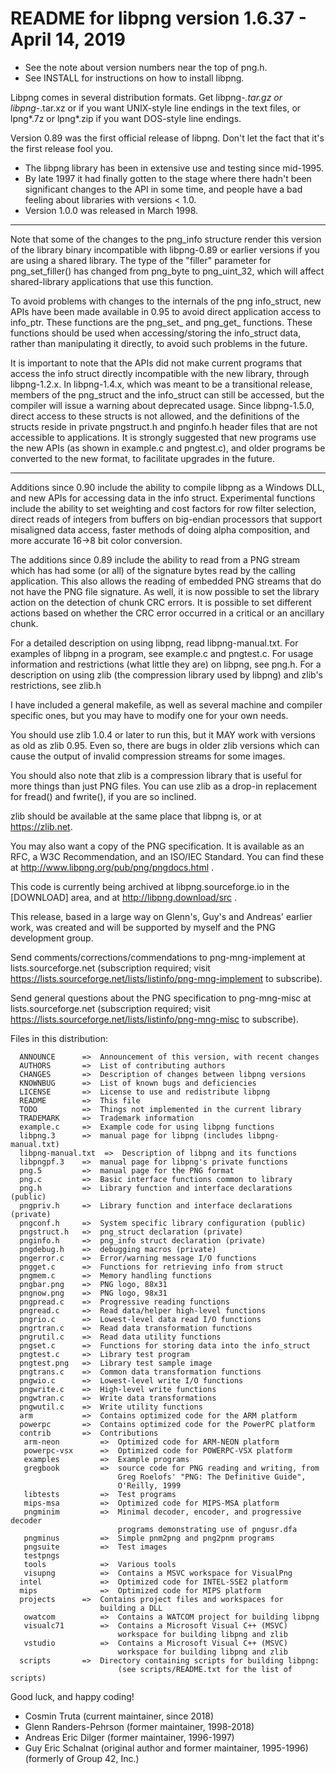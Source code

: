 # README for libpng version 1.6.37 - April 14, 2019

- See the note about version numbers near the top of png.h.
- See INSTALL for instructions on how to install libpng.

Libpng comes in several distribution formats.  Get libpng-*.tar.gz or
libpng-*.tar.xz or if you want UNIX-style line endings in the text
files, or lpng*.7z or lpng*.zip if you want DOS-style line endings.

Version 0.89 was the first official release of libpng.  Don't let the
fact that it's the first release fool you.  
- The libpng library has been in extensive use and testing since mid-1995.  
- By late 1997 it had finally gotten to the stage where there hadn't been significant
changes to the API in some time, and people have a bad feeling about
libraries with versions < 1.0. 
- Version 1.0.0 was released in March 1998.

****
Note that some of the changes to the png_info structure render this
version of the library binary incompatible with libpng-0.89 or
earlier versions if you are using a shared library.  The type of the
"filler" parameter for png_set_filler() has changed from png_byte to
png_uint_32, which will affect shared-library applications that use
this function.

To avoid problems with changes to the internals of the png info_struct,
new APIs have been made available in 0.95 to avoid direct application
access to info_ptr.  These functions are the png_set_<chunk> and
png_get_<chunk> functions.  These functions should be used when
accessing/storing the info_struct data, rather than manipulating it
directly, to avoid such problems in the future.

It is important to note that the APIs did not make current programs
that access the info struct directly incompatible with the new
library, through libpng-1.2.x.  In libpng-1.4.x, which was meant to
be a transitional release, members of the png_struct and the
info_struct can still be accessed, but the compiler will issue a
warning about deprecated usage.  Since libpng-1.5.0, direct access
to these structs is not allowed, and the definitions of the structs
reside in private pngstruct.h and pnginfo.h header files that are not
accessible to applications.  It is strongly suggested that new
programs use the new APIs (as shown in example.c and pngtest.c), and
older programs be converted to the new format, to facilitate upgrades
in the future.
****

Additions since 0.90 include the ability to compile libpng as a
Windows DLL, and new APIs for accessing data in the info struct.
Experimental functions include the ability to set weighting and cost
factors for row filter selection, direct reads of integers from buffers
on big-endian processors that support misaligned data access, faster
methods of doing alpha composition, and more accurate 16->8 bit color
conversion.

The additions since 0.89 include the ability to read from a PNG stream
which has had some (or all) of the signature bytes read by the calling
application.  This also allows the reading of embedded PNG streams that
do not have the PNG file signature.  As well, it is now possible to set
the library action on the detection of chunk CRC errors.  It is possible
to set different actions based on whether the CRC error occurred in a
critical or an ancillary chunk.

For a detailed description on using libpng, read libpng-manual.txt.
For examples of libpng in a program, see example.c and pngtest.c.  For
usage information and restrictions (what little they are) on libpng,
see png.h.  For a description on using zlib (the compression library
used by libpng) and zlib's restrictions, see zlib.h

I have included a general makefile, as well as several machine and
compiler specific ones, but you may have to modify one for your own
needs.

You should use zlib 1.0.4 or later to run this, but it MAY work with
versions as old as zlib 0.95.  Even so, there are bugs in older zlib
versions which can cause the output of invalid compression streams for
some images.

You should also note that zlib is a compression library that is useful
for more things than just PNG files.  You can use zlib as a drop-in
replacement for fread() and fwrite(), if you are so inclined.

zlib should be available at the same place that libpng is, or at
https://zlib.net.

You may also want a copy of the PNG specification.  It is available
as an RFC, a W3C Recommendation, and an ISO/IEC Standard.  You can find
these at http://www.libpng.org/pub/png/pngdocs.html .

This code is currently being archived at libpng.sourceforge.io in the
[DOWNLOAD] area, and at http://libpng.download/src .

This release, based in a large way on Glenn's, Guy's and Andreas'
earlier work, was created and will be supported by myself and the PNG
development group.

Send comments/corrections/commendations to png-mng-implement at
lists.sourceforge.net (subscription required; visit
https://lists.sourceforge.net/lists/listinfo/png-mng-implement
to subscribe).

Send general questions about the PNG specification to png-mng-misc
at lists.sourceforge.net (subscription required; visit
https://lists.sourceforge.net/lists/listinfo/png-mng-misc to
subscribe).

Files in this distribution:

      ANNOUNCE      =>  Announcement of this version, with recent changes
      AUTHORS       =>  List of contributing authors
      CHANGES       =>  Description of changes between libpng versions
      KNOWNBUG      =>  List of known bugs and deficiencies
      LICENSE       =>  License to use and redistribute libpng
      README        =>  This file
      TODO          =>  Things not implemented in the current library
      TRADEMARK     =>  Trademark information
      example.c     =>  Example code for using libpng functions
      libpng.3      =>  manual page for libpng (includes libpng-manual.txt)
      libpng-manual.txt  =>  Description of libpng and its functions
      libpngpf.3    =>  manual page for libpng's private functions
      png.5         =>  manual page for the PNG format
      png.c         =>  Basic interface functions common to library
      png.h         =>  Library function and interface declarations (public)
      pngpriv.h     =>  Library function and interface declarations (private)
      pngconf.h     =>  System specific library configuration (public)
      pngstruct.h   =>  png_struct declaration (private)
      pnginfo.h     =>  png_info struct declaration (private)
      pngdebug.h    =>  debugging macros (private)
      pngerror.c    =>  Error/warning message I/O functions
      pngget.c      =>  Functions for retrieving info from struct
      pngmem.c      =>  Memory handling functions
      pngbar.png    =>  PNG logo, 88x31
      pngnow.png    =>  PNG logo, 98x31
      pngpread.c    =>  Progressive reading functions
      pngread.c     =>  Read data/helper high-level functions
      pngrio.c      =>  Lowest-level data read I/O functions
      pngrtran.c    =>  Read data transformation functions
      pngrutil.c    =>  Read data utility functions
      pngset.c      =>  Functions for storing data into the info_struct
      pngtest.c     =>  Library test program
      pngtest.png   =>  Library test sample image
      pngtrans.c    =>  Common data transformation functions
      pngwio.c      =>  Lowest-level write I/O functions
      pngwrite.c    =>  High-level write functions
      pngwtran.c    =>  Write data transformations
      pngwutil.c    =>  Write utility functions
      arm           =>  Contains optimized code for the ARM platform
      powerpc       =>  Contains optimized code for the PowerPC platform
      contrib       =>  Contributions
       arm-neon         =>  Optimized code for ARM-NEON platform
       powerpc-vsx      =>  Optimized code for POWERPC-VSX platform
       examples         =>  Example programs
       gregbook         =>  source code for PNG reading and writing, from
                            Greg Roelofs' "PNG: The Definitive Guide",
                            O'Reilly, 1999
       libtests         =>  Test programs
       mips-msa         =>  Optimized code for MIPS-MSA platform
       pngminim         =>  Minimal decoder, encoder, and progressive decoder
                            programs demonstrating use of pngusr.dfa
       pngminus         =>  Simple pnm2png and png2pnm programs
       pngsuite         =>  Test images
       testpngs
       tools            =>  Various tools
       visupng          =>  Contains a MSVC workspace for VisualPng
      intel             =>  Optimized code for INTEL-SSE2 platform
      mips              =>  Optimized code for MIPS platform
      projects      =>  Contains project files and workspaces for
                        building a DLL
       owatcom          =>  Contains a WATCOM project for building libpng
       visualc71        =>  Contains a Microsoft Visual C++ (MSVC)
                            workspace for building libpng and zlib
       vstudio          =>  Contains a Microsoft Visual C++ (MSVC)
                            workspace for building libpng and zlib
      scripts       =>  Directory containing scripts for building libpng:
                            (see scripts/README.txt for the list of scripts)

Good luck, and happy coding!

- Cosmin Truta (current maintainer, since 2018)
- Glenn Randers-Pehrson (former maintainer, 1998-2018)
- Andreas Eric Dilger (former maintainer, 1996-1997)
- Guy Eric Schalnat (original author and former maintainer, 1995-1996)
   (formerly of Group 42, Inc.)
